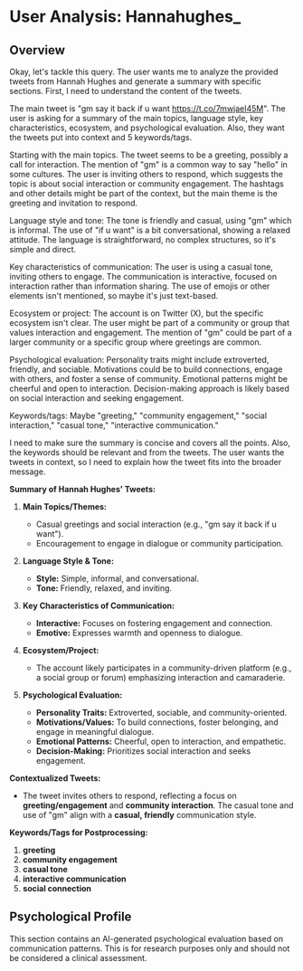 # User Analysis: Hannahughes_

## Overview

<think>
Okay, let's tackle this query. The user wants me to analyze the provided tweets from Hannah Hughes and generate a summary with specific sections. First, I need to understand the content of the tweets.

The main tweet is "gm say it back if u want https://t.co/7mwjaeI45M". The user is asking for a summary of the main topics, language style, key characteristics, ecosystem, and psychological evaluation. Also, they want the tweets put into context and 5 keywords/tags.

Starting with the main topics. The tweet seems to be a greeting, possibly a call for interaction. The mention of "gm" is a common way to say "hello" in some cultures. The user is inviting others to respond, which suggests the topic is about social interaction or community engagement. The hashtags and other details might be part of the context, but the main theme is the greeting and invitation to respond.

Language style and tone: The tone is friendly and casual, using "gm" which is informal. The use of "if u want" is a bit conversational, showing a relaxed attitude. The language is straightforward, no complex structures, so it's simple and direct.

Key characteristics of communication: The user is using a casual tone, inviting others to engage. The communication is interactive, focused on interaction rather than information sharing. The use of emojis or other elements isn't mentioned, so maybe it's just text-based.

Ecosystem or project: The account is on Twitter (X), but the specific ecosystem isn't clear. The user might be part of a community or group that values interaction and engagement. The mention of "gm" could be part of a larger community or a specific group where greetings are common.

Psychological evaluation: Personality traits might include extroverted, friendly, and sociable. Motivations could be to build connections, engage with others, and foster a sense of community. Emotional patterns might be cheerful and open to interaction. Decision-making approach is likely based on social interaction and seeking engagement.

Keywords/tags: Maybe "greeting," "community engagement," "social interaction," "casual tone," "interactive communication."

I need to make sure the summary is concise and covers all the points. Also, the keywords should be relevant and from the tweets. The user wants the tweets in context, so I need to explain how the tweet fits into the broader message.
</think>

**Summary of Hannah Hughes' Tweets:**  
1. **Main Topics/Themes:**  
   - Casual greetings and social interaction (e.g., "gm say it back if u want").  
   - Encouragement to engage in dialogue or community participation.  

2. **Language Style & Tone:**  
   - **Style:** Simple, informal, and conversational.  
   - **Tone:** Friendly, relaxed, and inviting.  

3. **Key Characteristics of Communication:**  
   - **Interactive:** Focuses on fostering engagement and connection.  
   - **Emotive:** Expresses warmth and openness to dialogue.  

4. **Ecosystem/Project:**  
   - The account likely participates in a community-driven platform (e.g., a social group or forum) emphasizing interaction and camaraderie.  

5. **Psychological Evaluation:**  
   - **Personality Traits:** Extroverted, sociable, and community-oriented.  
   - **Motivations/Values:** To build connections, foster belonging, and engage in meaningful dialogue.  
   - **Emotional Patterns:** Cheerful, open to interaction, and empathetic.  
   - **Decision-Making:** Prioritizes social interaction and seeks engagement.  

**Contextualized Tweets:**  
- The tweet invites others to respond, reflecting a focus on **greeting/engagement** and **community interaction**. The casual tone and use of "gm" align with a **casual, friendly** communication style.  

**Keywords/Tags for Postprocessing:**  
1. **greeting**  
2. **community engagement**  
3. **casual tone**  
4. **interactive communication**  
5. **social connection**

## Psychological Profile

This section contains an AI-generated psychological evaluation based on communication patterns. This is for research purposes only and should not be considered a clinical assessment.